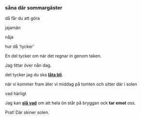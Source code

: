 ### såna där sommargäster

då får du att göra

jajamän

nåja

hur då 'tycker'

En del tycker om när det regnar in genom taken.

Jag tittar över nån dag.

det tycker jag du ska **[låta bli](https://sv.wiktionary.org/wiki/l%C3%A5ta_bli)**.

när vi kommer fram äter vi middag på tomten och sitter där i solen

vad härligt

Jag kan [**slå vad**](https://sv.wiktionary.org/wiki/sl%C3%A5_vad#Verb) om att hela ön står på bryggan ock **tar emot** oss.

Prat! Där skiner solen.

<!--stackedit_data:
eyJoaXN0b3J5IjpbLTc3MDgxMjUyNyw2NTMyNzMzNzAsMTM1NT
c1ODg3NCw1NjcyNzExOCwxNTQwMTAzNjE0LDQ4NzM2MTI4OCwt
NjY4OTc2NjE0LDE1NjI2MzUwOTgsLTE3ODA1NTY5MTcsMTk5OD
cwOTQwMSwtODg1NTE2Mzc0XX0=
-->